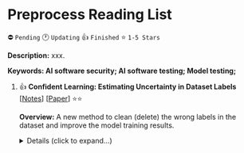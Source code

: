 # Preprocess Reading List

⛔️ `Pending` 🕐 `Updating` 👍 `Finished` ⭐ `1-5 Stars`

**Description:** xxx.

**Keywords: AI software security; AI software testing; Model testing;**

1.  👍 **Confident Learning: Estimating Uncertainty in Dataset Labels**
    [[Notes](./notes/Northcutt2019confident.md)]
    [[Paper](https://arxiv.org/abs/1911.00068)]
    ⭐⭐

    **Overview:** A new method to clean (delete) the wrong labels in the dataset and improve the model training results.

    <details>
    <summary>Details (click to expand...)</summary>

    #### Citation

    ```
    @article{DBLP:journals/corr/abs-1911-00068,
    author    = {Curtis G. Northcutt and
                Lu Jiang and
                Isaac L. Chuang},
    title     = {Confident Learning: Estimating Uncertainty in Dataset Labels},
    journal   = {CoRR},
    volume    = {abs/1911.00068},
    year      = {2019},
    url       = {http://arxiv.org/abs/1911.00068},
    archivePrefix = {arXiv},
    eprint    = {1911.00068},
    timestamp = {Mon, 11 Nov 2019 18:38:09 +0100},
    biburl    = {https://dblp.org/rec/journals/corr/abs-1911-00068.bib},
    bibsource = {dblp computer science bibliography, https://dblp.org}
    }
    ```

    #### URL

    ```
    Paper: https://arxiv.org/abs/1911.00068
    Citation: https://dblp.uni-trier.de/rec/journals/corr/abs-1911-00068.html?view=bibtex
    ```

    </details>
